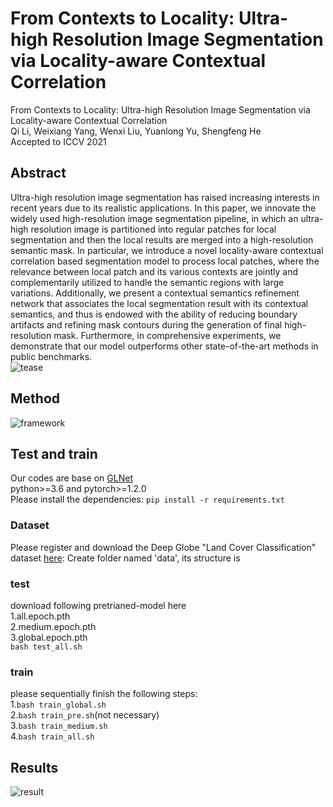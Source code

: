 # From Contexts to Locality: Ultra-high Resolution Image Segmentation via Locality-aware Contextual Correlation
From Contexts to Locality: Ultra-high Resolution Image Segmentation via Locality-aware Contextual Correlation  
Qi Li, Weixiang Yang, Wenxi Liu, Yuanlong Yu, Shengfeng He  
Accepted to ICCV 2021
## Abstract
Ultra-high resolution image segmentation has raised increasing interests in recent years due to its realistic applications. In this paper, we innovate the widely used high-resolution image segmentation pipeline, in which an ultra-high resolution image is partitioned into regular patches for local segmentation and then the local results are merged into a high-resolution semantic mask. In particular, we introduce a novel locality-aware contextual correlation based segmentation model to process local patches, where the relevance between local patch and its various contexts are jointly and complementarily utilized to handle the semantic regions with large variations. Additionally, we present a contextual semantics refinement network that associates the local segmentation result with its contextual semantics, and thus is endowed with the ability of reducing boundary artifacts and refining mask contours during the generation of final high-resolution mask. Furthermore, in comprehensive experiments, we demonstrate that our model outperforms other state-of-the-art methods in public benchmarks.   
![tease](https://github.com/liqiokkk/FCtL/blob/main/img/tease.png)  
## Method
![framework](https://github.com/liqiokkk/FCtL/blob/main/img/framework.png)

## Test and train
Our codes are base on [GLNet](https://github.com/VITA-Group/GLNet)  
python>=3.6 and pytorch>=1.2.0  
Please install the dependencies: `pip install -r requirements.txt`
### Dataset
Please register and download the Deep Globe "Land Cover Classification" dataset [here](https://competitions.codalab.org/competitions/18468):
Create folder named 'data', its structure is  

### test
download following pretrianed-model here  
1.all.epoch.pth  
2.medium.epoch.pth  
3.global.epoch.pth  
`bash test_all.sh`  
### train
please sequentially finish the following steps:  
1.`bash train_global.sh`  
2.`bash train_pre.sh`(not necessary)  
3.`bash train_medium.sh`  
4.`bash train_all.sh`  
## Results
![result](https://github.com/liqiokkk/FCtL/blob/main/img/result.png)
